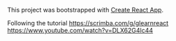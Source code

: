 This project was bootstrapped with [Create React App](https://github.com/facebook/create-react-app).

Following the tutorial 
				 https://scrimba.com/g/glearnreact
				 https://www.youtube.com/watch?v=DLX62G4lc44